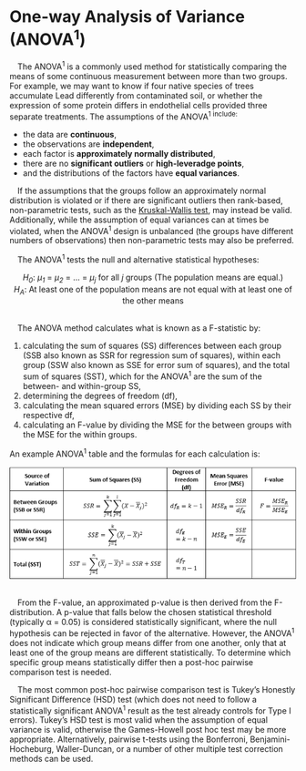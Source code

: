 
# One-way Analysis of Variance (ANOVA<sup>1</sup>)

 The ANOVA<sup>1</sup> is a commonly used method for statistically
comparing the means of some continuous measurement between more than two
groups. For example, we may want to know if four native species of trees
accumulate Lead differently from contaminated soil, or whether the
expression of some protein differs in endothelial cells provided three
separate treatments. The assumptions of the ANOVA<sup>1</sub> include:

-   the data are **continuous**,
-   the observations are **independent**,
-   each factor is **approximately normally distributed**,
-   there are no **significant outliers** or **high-leveradge points**,
-   and the distributions of the factors have **equal variances**.

 If the assumptions that the groups follow an approximately normal
distribution is violated or if there are significant outliers then
rank-based, non-parametric tests, such as the [Kruskal-Wallis
test](https://repub.github.io/DLC_statistical_guides/docs/Info/Kruskal-Wallis),
may instead be valid. Additionally, while the assumption of equal
variances can at times be violated, when the ANOVA<sup>1</sup> design is
unbalanced (the groups have different numbers of observations) then
non-parametric tests may also be preferred.

 The ANOVA<sup>1</sup> tests the null and alternative statistical
hypotheses:

<center>
<i>H<sub>0</sub></i>: <i>μ<sub>1</sub></i> = <i>μ<sub>2</sub></i> = … =
<i>μ<sub>j</sub></i> for all <i>j</i> groups (The population means are
equal.)
</center>
<center>
<i>H<sub>A</sub></i>: At least one of the population means are not equal
with at least one of the other means
</center>

<br>

 The ANOVA method calculates what is known as a F-statistic by:

1.  calculating the sum of squares (SS) differences between each group
    (SSB also known as SSR for regression sum of squares), within each
    group (SSW also known as SSE for error sum of squares), and the
    total sum of squares (SST), which for the ANOVA<sup>1</sup> are the
    sum of the between- and within-group SS,
2.  determining the degrees of freedom (df),
3.  calculating the mean squared errors (MSE) by dividing each SS by
    their respective df,
4.  calculating an F-value by dividing the MSE for the between groups
    with the MSE for the within groups.

An example ANOVA<sup>1</sup> table and the formulas for each calculation
is:

<center>
<img src="img/one-way-ANOVA/SS-table.PNG" style="display: block; margin: auto;" />
</center>

<br>

 From the F-value, an approximated p-value is then derived from the
F-distribution. A p-value that falls below the chosen statistical
threshold (typically α = 0.05) is considered statistically significant,
where the null hypothesis can be rejected in favor of the alternative.
However, the ANOVA<sup>1</sup> does not indicate which group means
differ from one another, only that at least one of the group means are
different statistically. To determine which specific group means
statistically differ then a post-hoc pairwise comparison test is needed.

 The most common post-hoc pairwise comparison test is Tukey’s Honestly
Significant Difference (HSD) test (which does not need to follow a
statistically significant ANOVA<sup>1</sup> result as the test already
controls for Type I errors). Tukey’s HSD test is most valid when the
assumption of equal variance is valid, otherwise the Games-Howell post
hoc test may be more appropriate. Alternatively, pairwise t-tests using
the Bonferroni, Benjamini-Hocheburg, Waller-Duncan, or a number of other
multiple test correction methods can be used.
